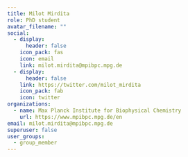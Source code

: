 ```yaml
---
title: Milot Mirdita
role: PhD student
avatar_filename: ""
social:
  - display:
      header: false
    icon_pack: fas
    icon: email
    link: milot.mirdita@mpibpc.mpg.de
  - display:
      header: false
    link: https://twitter.com/milot_mirdita
    icon_pack: fab
    icon: twitter
organizations:
  - name: Max Planck Institute for Biophysical Chemistry
    url: https://www.mpibpc.mpg.de/en
email: milot.mirdita@mpibpc.mpg.de
superuser: false
user_groups:
  - group_member
---
```


